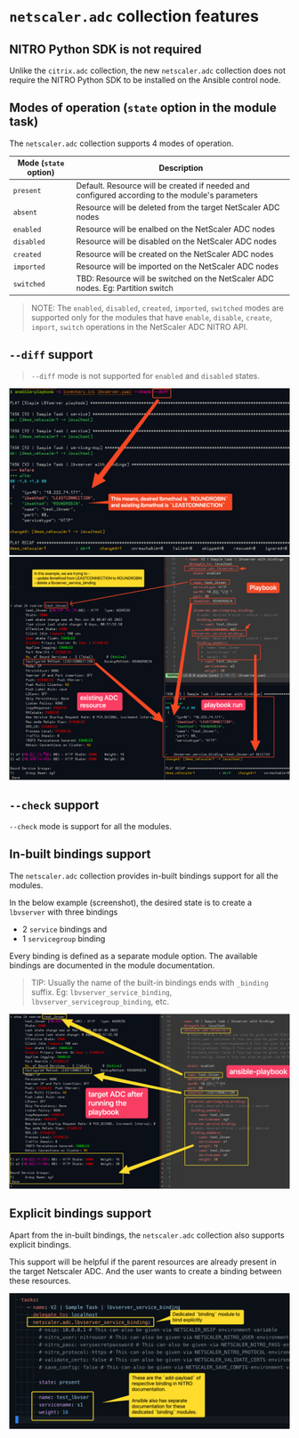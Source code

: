 # `netscaler.adc` collection features

## NITRO Python SDK is not required

Unlike the `citrix.adc` collection, the new `netscaler.adc` collection does not require the NITRO Python SDK to be installed on the Ansible control node.

## Modes of operation (`state` option in the module task)

The `netscaler.adc` collection supports 4 modes of operation.

| Mode (`state` option) | Description |
| ---- | ----------- |
| `present` | Default. Resource will be created if needed and configured according to the module's parameters |
| `absent` | Resource will be deleted from the target NetScaler ADC nodes |
| `enabled` | Resource will be enalbed on the NetScaler ADC nodes |
| `disabled` | Resource will be disabled on the NetScaler ADC nodes |
| `created` | Resource will be created on the NetScaler ADC nodes |
| `imported` | Resource will be imported on the NetScaler ADC nodes |
| `switched` | TBD: Resource will be switched on the NetScaler ADC nodes. Eg: Partition switch |

> NOTE: The `enabled`, `disabled`, `created`, `imported`, `switched` modes are supported only for the modules that have `enable`, `disable`, `create`, `import`, `switch` operations in the NetScaler ADC NITRO API.

## `--diff` support

> `--diff` mode is not supported for `enabled` and `disabled` states.

<kbd>
    <img src="assets/module-option-diff-example.png" />
</kbd>

</hr>

<kbd>
    <img src="assets/module-option-and-binding-diff-example.png" />
</kbd>

## `--check` support

`--check` mode is support for all the modules.

## In-built bindings support

The `netscaler.adc` collection provides in-built bindings support for all the modules.

In the below example (screenshot), the desired state is to create a `lbvserver` with three bindings

- 2 `service` bindings and
- 1 `servicegroup` binding

Every binding is defined as a separate module option. The available bindings are documented in the module documentation.

> TIP: Usually the name of the built-in bindings ends with `_binding` suffix. Eg: `lbvserver_service_binding`, `lbvserver_servicegroup_binding`, etc.

<kbd>
    <img src="assets/module-in-built-bindings-support.png" />
</kbd>

## Explicit bindings support

Apart from the in-built bindings, the `netscaler.adc` collection also supports explicit bindings.

This support will be helpful if the parent resources are already present in the target Netscaler ADC. And the user wants to create a binding between these resources.

<kbd>
    <img src="assets/explicit-binding-module-support.png" />
</kbd>
